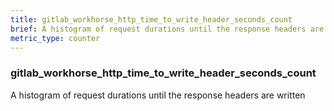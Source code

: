 ```yaml
---
title: gitlab_workhorse_http_time_to_write_header_seconds_count
brief: A histogram of request durations until the response headers are written
metric_type: counter
---
```

### gitlab_workhorse_http_time_to_write_header_seconds_count

A histogram of request durations until the response headers are written